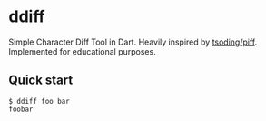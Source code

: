 # ddiff
Simple Character Diff Tool in Dart. Heavily inspired by [tsoding/piff](https://github.com/tsoding/piff). Implemented for educational purposes.

## Quick start
```console
$ ddiff foo bar
foobar
```


